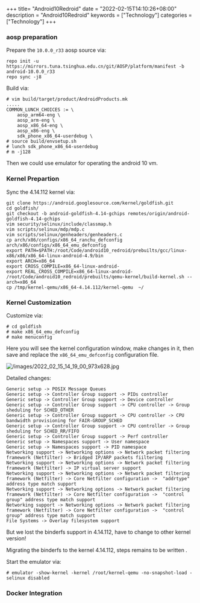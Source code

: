 +++
title= "Android10Redroid"
date = "2022-02-15T14:10:26+08:00"
description = "Android10Redroid"
keywords = ["Technology"]
categories = ["Technology"]
+++
### aosp preparation
Prepare the `10.0.0_r33` aosp source via:    

```
repo init -u https://mirrors.tuna.tsinghua.edu.cn/git/AOSP/platform/manifest -b android-10.0.0_r33
repo sync -j8
```
Build via:     

```
# vim build/target/product/AndroidProducts.mk
.....
COMMON_LUNCH_CHOICES := \
    aosp_arm64-eng \
    aosp_arm-eng \
    aosp_x86_64-eng \
    aosp_x86-eng \
    sdk_phone_x86_64-userdebug \
# source build/envsetup.sh
# lunch sdk_phone_x86_64-userdebug
# m -j128
```
Then we could use emulator for operating the android 10 vm.    
### Kernel Prepartion
Sync the 4.14.112 kernel via:     

```
git clone https://android.googlesource.com/kernel/goldfish.git
cd goldfish/
git checkout -b android-goldfish-4.14-gchips remotes/origin/android-goldfish-4.14-gchips
vim security/selinux/include/classmap.h 
vim scripts/selinux/mdp/mdp.c 
vim scripts/selinux/genheaders/genheaders.c 
cp arch/x86/configs/x86_64_ranchu_defconfig  arch/x86/configs/x86_64_emu_defconfig
export PATH=$PATH:/root/Code/android10_redroid/prebuilts/gcc/linux-x86/x86/x86_64-linux-android-4.9/bin
export ARCH=x86_64
export CROSS_COMPILE=x86_64-linux-android-
export REAL_CROSS_COMPILE=x86_64-linux-android-
/root/Code/android10_redroid/prebuilts/qemu-kernel/build-kernel.sh --arch=x86_64
cp /tmp/kernel-qemu/x86_64-4.14.112/kernel-qemu  ~/
```
### Kernel Customization
Customize via:    

```
# cd goldfish
# make x86_64_emu_defconfig
# make menuconfig
```
Here you will see the kernel configuration window, make changes in it, then save and replace the `x86_64_emu_defconfig` configuration file.    

![/images/2022_02_15_14_19_00_973x628.jpg](/images/2022_02_15_14_19_00_973x628.jpg)

Detailed changes:    

```
Generic setup -> POSIX Message Queues
Generic setup -> Controller Group support -> PIDs controller
Generic setup -> Controller Group support -> Device controller
Generic setup -> Controller Group support -> CPU controller -> Group sheduling for SCHED_OTHER
Generic setup -> Controller Group support -> CPU controller -> CPU bandwidth provisioning for FAIR-GROUP_SCHED
Generic setup -> Controller Group support -> CPU controller -> Group sheduling for SCHED_RR/FIFO
Generic setup -> Controller Group support -> Perf controller
Generic setup -> Namespaces support -> User namespace
Generic setup -> Namespaces support -> PID namespace
Networking support -> Networking options -> Network packet filtering framework (Netfilter) -> Bridged IP/ARP packets fiiltering
Networking support -> Networking options -> Network packet filtering framework (Netfilter) -> IP virtual server support
Networking support -> Networking options -> Network packet filtering framework (Netfilter) -> Core Netfilter configuration ->  "addrtype" address type match support
Networking support -> Networking options -> Network packet filtering framework (Netfilter) -> Core Netfilter configuration ->  "control group" address type match support
Networking support -> Networking options -> Network packet filtering framework (Netfilter) -> Core Netfilter configuration ->  "control group" address type match support
File Systems -> Overlay filesystem support
```
But we lost the binderfs support in 4.14.112, have to change to other kernel version!  

Migrating the binderfs to the kernel 4.14.112, steps remains to be written .    

Start the emulator via:     

```
# emulator -show-kernel -kernel /root/kernel-qemu -no-snapshot-load -selinux disabled
``` 

### Docker Integration
